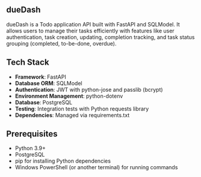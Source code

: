 ## dueDash

dueDash is a Todo application API built with FastAPI and SQLModel. It allows users to manage their tasks efficiently with features like user authentication, task creation, updating, completion tracking, and task status grouping (completed, to-be-done, overdue).

## Tech Stack

- **Framework**: FastAPI
- **Database ORM**: SQLModel
- **Authentication**: JWT with python-jose and passlib (bcrypt)
- **Environment Management**: python-dotenv
- **Database**: PostgreSQL
- **Testing**: Integration tests with Python requests library
- **Dependencies**: Managed via requirements.txt

## Prerequisites

- Python 3.9+
- PostgreSQL
- pip for installing Python dependencies
- Windows PowerShell (or another terminal) for running commands

